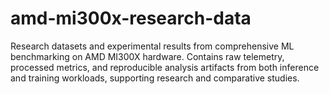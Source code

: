 # amd-mi300x-research-data
Research datasets and experimental results from comprehensive ML benchmarking on AMD MI300X hardware. Contains raw telemetry, processed metrics, and reproducible analysis artifacts from both inference and training workloads, supporting  research  and comparative studies.
